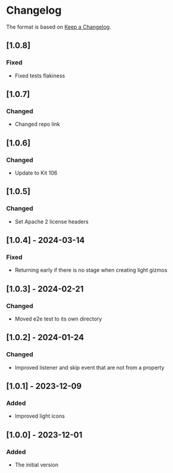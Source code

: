 # Changelog
The format is based on [Keep a Changelog](https://keepachangelog.com/en/1.0.0/).

## [1.0.8]
### Fixed
- Fixed tests flakiness

## [1.0.7]
### Changed
- Changed repo link

## [1.0.6]
### Changed
- Update to Kit 106

## [1.0.5]
### Changed
- Set Apache 2 license headers

## [1.0.4] - 2024-03-14
### Fixed
- Returning early if there is no stage when creating light gizmos

## [1.0.3] - 2024-02-21
### Changed
- Moved e2e test to its own directory

## [1.0.2] - 2024-01-24
### Changed
- Improved listener and skip event that are not from a property

## [1.0.1] - 2023-12-09
### Added
- Improved light icons

## [1.0.0] - 2023-12-01
### Added
- The initial version
